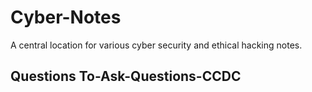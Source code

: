 # Cyber-Notes
A central location for various cyber security and ethical hacking notes.

## Questions To-Ask-Questions-CCDC
